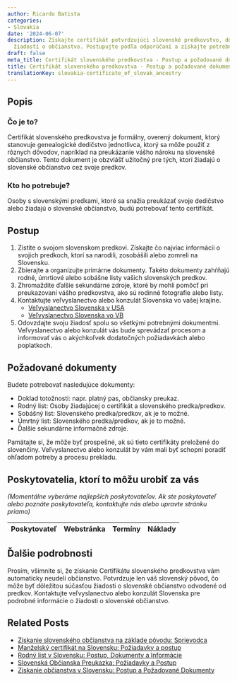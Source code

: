 ```yaml
---
author: Ricardo Batista
categories:
- Slovakia
date: '2024-06-07'
description: Získajte certifikát potvrdzujúci slovenské predkovstvo, dôležitý pri
  žiadosti o občianstvo. Postupujte podľa odporúčaní a získajte potrebné dokumenty.
draft: false
meta_title: Certifikát slovenského predkovstva - Postup a požadované dokumenty
title: Certifikát slovenského predkovstva - Postup a požadované dokumenty
translationKey: slovakia-certificate_of_slovak_ancestry
---
```



## Popis
### Čo je to?
Certifikát slovenského predkovstva je formálny, overený dokument, ktorý stanovuje genealogické dedičstvo jednotlivca, ktorý sa môže použiť z rôznych dôvodov, napríklad na preukázanie vášho nároku na slovenské občianstvo. Tento dokument je obzvlášť užitočný pre tých, ktorí žiadajú o slovenské občianstvo cez svoje predkov.

### Kto ho potrebuje?
Osoby s slovenskými predkami, ktoré sa snažia preukázať svoje dedičstvo alebo žiadajú o slovenské občianstvo, budú potrebovať tento certifikát.

## Postup
1. Zistite o svojom slovenskom predkovi. Získajte čo najviac informácii o svojich predkoch, ktorí sa narodili, zosobášili alebo zomreli na Slovensku.
2. Zbierajte a organizujte primárne dokumenty. Takéto dokumenty zahŕňajú rodné, úmrtiové alebo sobášne listy vašich slovenských predkov.
3. Zhromaždite ďalšie sekundárne zdroje, ktoré by mohli pomôcť pri preukazovaní vášho predkovstva, ako sú rodinné fotografie alebo listy.
4. Kontaktujte veľvyslanectvo alebo konzulát Slovenska vo vašej krajine.
   - [Veľvyslanectvo Slovenska v USA](http://www.mzv.sk/washington)
   - [Veľvyslanectvo Slovenska vo VB](http://www.mzv.sk/london)
5. Odovzdajte svoju žiadosť spolu so všetkými potrebnými dokumentmi. Veľvyslanectvo alebo konzulát vás bude sprevádzať procesom a informovať vás o akýchkoľvek dodatočných požiadavkách alebo poplatkoch.

## Požadované dokumenty
Budete potrebovať nasledujúce dokumenty:
- Doklad totožnosti: napr. platný pas, občiansky preukaz.
- Rodný list: Osoby žiadajúcej o certifikát a slovenského predka/predkov.
- Sobášný list: Slovenského predka/predkov, ak je to možné.
- Úmrtný list: Slovenského predka/predkov, ak je to možné.
- Ďalšie sekundárne informačné zdroje.

Pamätajte si, že môže byť prospešné, ak sú tieto certifikáty preložené do slovenčiny. Veľvyslanectvo alebo konzulát by vám mali byť schopní poradiť ohľadom potreby a procesu prekladu.

## Poskytovatelia, ktorí to môžu urobiť za vás

_(Momentálne vyberáme najlepších poskytovateľov. Ak ste poskytovateľ alebo poznáte poskytovateľa, kontaktujte nás alebo upravte stránku priamo)_

| Poskytovateľ    |     Webstránka  |     Termíny      |       Náklady    |
| :-------------: | :-------------: |  :-------------: | :-------------: |

## Ďalšie podrobnosti
Prosím, všimnite si, že získanie Certifikátu slovenského predkovstva vám automaticky neudelí občianstvo. Potvrdzuje len váš slovenský pôvod, čo môže byť dôležitou súčasťou žiadosti o slovenské občianstvo odvodené od predkov. Kontaktujte veľvyslanectvo alebo konzulát Slovenska pre podrobné informácie o žiadosti o slovenské občianstvo.


## Related Posts

- [Získanie slovenského občianstva na základe pôvodu: Sprievodca](https://tramitit.com/sk/guides/slovakia/podanie_prihlasky_na_statne_obcianstvo/)
- [Manželský certifikát na Slovensku: Požiadavky a postup](https://tramitit.com/sk/guides/slovakia/vydanie_sobasneho_listu/)
- [Rodný list v Slovensku: Postup, Dokumenty a Informácie](https://tramitit.com/sk/guides/slovakia/vydanie_rodneho_listu/)
- [Slovenská Občianska Preukazka: Požiadavky a Postup](https://tramitit.com/sk/guides/slovakia/vydanie_obcianskeho_preukazu/)
- [Získanie občianstva v Slovensku: Postup a Požadované Dokumenty](https://tramitit.com/sk/guides/slovakia/nadobudnutie_slovenskeho_obcianstva/)